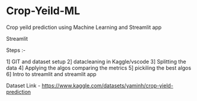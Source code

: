 # Crop-Yeild-ML
Crop yeild prediction using Machine Learning and Streamlit app

Streamlit


Steps :-

1] GIT and dataset setup
2] datacleaning in Kaggle/vscode
3] Splitting the data
4] Applying the algos comparing the metrics
5] pickiling the best algos
6] Intro to streamlit and streamlit app



Dataset Link - https://www.kaggle.com/datasets/yaminh/crop-yield-prediction